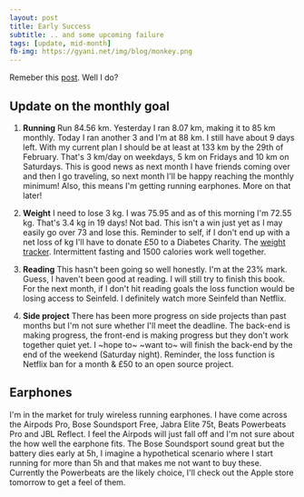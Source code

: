 ```yaml
---
layout: post
title: Early Success
subtitle: .. and some upcoming failure
tags: [update, mid-month]
fb-img: https://gyani.net/img/blog/monkey.png
---
```


Remeber this [post](https://gyani.net/blog/february-2020/). Well I do?

## Update on the monthly goal

1. **Running** Run 84.56 km. Yesterday I ran 8.07 km, making it to 85 km monthly. Today I ran another 3 and I'm at 88 km. I still have about 9 days left. With my current plan I should be at least at 133 km by the 29th of February. That's 3 km/day on weekdays, 5 km on Fridays and 10 km on Saturdays. This is good news as next month I have friends coming over and then I go traveling, so next month I'll be happy reaching the monthly minimum! Also, this means I'm getting running earphones. More on that later!

2. **Weight** I need to lose 3 kg. I was 75.95 and as of this morning I'm 72.55 kg. That's 3.4 kg in 19 days! Not bad. This isn't a win just yet as I may easily go over 73 and lose this. Reminder to self, if I don't end up with a net loss of  kg I'll have to donate £50 to a Diabetes Charity. The [weight tracker](https://docs.google.com/spreadsheets/d/1F9tNhLqFucJYI8k_E6RKWnmQGYYbL7yzykx9oZAOV5c/edit?usp=sharing). Intermittent fasting and 1500 calories work well together.

3. **Reading** This hasn't been going so well honestly. I'm at the 23% mark. Guess, I haven't been good at reading. I will still try to finish this book. For the next month, if I don't hit reading goals the loss function would be losing access to Seinfeld. I definitely watch more Seinfeld than Netflix.

4. **Side project** There has been more progress on side projects than past months but I'm not sure whether I'll meet the deadline. The back-end is making progress, the front-end is making progress but they don't work together quiet yet. I ~hope to~ ~want to~ will finish the back-end by the end of the weekend (Saturday night). Reminder, the loss function is Netflix ban for a month & £50 to an open source project.


## Earphones

I'm in the market for truly wireless running earphones. I have come across the Airpods Pro, Bose Soundsport Free, Jabra Elite 75t, Beats Powerbeats Pro and JBL Reflect. I feel the Airpods will just fall off and I'm not sure about the how well the earphone fits. The Bose Soundsport sound great but the battery dies early at 5h, I imagine a hypothetical scenario where I start running for more than 5h and that makes me not want to buy these. Currently the Powerbeats are the likely choice, I'll check out the Apple store tomorrow to get a feel of them.